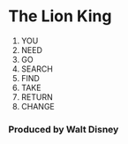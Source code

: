 # The Lion King 

1. YOU
2. NEED
3. GO
4. SEARCH
5. FIND
6. TAKE
7. RETURN
8. CHANGE

### Produced by Walt Disney